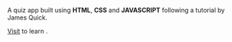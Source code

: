 A quiz app built using **HTML**, **CSS** and **JAVASCRIPT** following a tutorial by James Quick.


[Visit](https://www.udemy.com/share/101vIK3@WWjot1sA70MldGCkV1R1Xqseg7rWS5LyNWYEAvIrF_YyYVe1lsCtT4oTri0ED8nTsA==/) to learn .